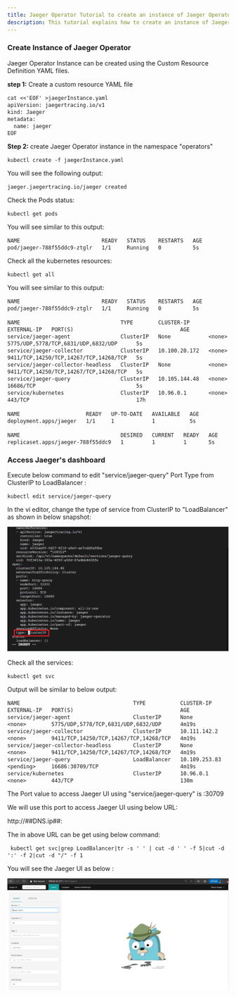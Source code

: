 ```yaml
---
title: Jaeger Operator Tutorial to create an instance of Jaeger Operator
description: This tutorial explains how to create an instance of Jaeger Operator
---
```


### Create Instance of Jaeger Operator

Jaeger Operator Instance can be created using the Custom Resource Definition YAML files.

**step 1:** Create a custom resource YAML file

```execute
cat <<'EOF' >jaegerInstance.yaml 
apiVersion: jaegertracing.io/v1
kind: Jaeger
metadata:
  name: jaeger
EOF
```

**Step 2:** create Jaeger Operator instance in the namespace "operators"

```execute
kubectl create -f jaegerInstance.yaml 
```

You will see the following output:

```
jaeger.jaegertracing.io/jaeger created
```

Check the Pods status:

```execute
kubectl get pods
```

You will see similar to this output:

```
NAME                          READY   STATUS    RESTARTS   AGE
pod/jaeger-788f55ddc9-ztglr   1/1     Running   0          5s
```

Check all the kubernetes resources:

```execute
kubectl get all
```


You will see similar to this output:

```
NAME                          READY   STATUS    RESTARTS   AGE
pod/jaeger-788f55ddc9-ztglr   1/1     Running   0          5s

NAME                                TYPE        CLUSTER-IP      EXTERNAL-IP   PORT(S)                                  AGE
service/jaeger-agent                ClusterIP   None            <none>        5775/UDP,5778/TCP,6831/UDP,6832/UDP      5s
service/jaeger-collector            ClusterIP   10.100.20.172   <none>        9411/TCP,14250/TCP,14267/TCP,14268/TCP   5s
service/jaeger-collector-headless   ClusterIP   None            <none>        9411/TCP,14250/TCP,14267/TCP,14268/TCP   5s
service/jaeger-query                ClusterIP   10.105.144.48   <none>        16686/TCP                                5s
service/kubernetes                  ClusterIP   10.96.0.1       <none>        443/TCP                                  17h

NAME                     READY   UP-TO-DATE   AVAILABLE   AGE
deployment.apps/jaeger   1/1     1            1           5s

NAME                                DESIRED   CURRENT   READY   AGE
replicaset.apps/jaeger-788f55ddc9   1         1         1       5s
```


### Access Jaeger's dashboard

Execute below command to edit "service/jaeger-query" Port Type from ClusterIP to LoadBalancer  :

```execute
kubectl edit service/jaeger-query
```

In the vi editor, change the type of service from ClusterIP to "LoadBalancer" as shown in below snapshot:

![](_images/change-clustertype-to-load-balancer.png)

Check all the services:

```execute
kubectl get svc
```

Output will be similar to below output:

```
NAME                                    TYPE           CLUSTER-IP      EXTERNAL-IP   PORT(S)                                  AGE
service/jaeger-agent                    ClusterIP      None            <none>        5775/UDP,5778/TCP,6831/UDP,6832/UDP      4m19s
service/jaeger-collector                ClusterIP      10.111.142.2    <none>        9411/TCP,14250/TCP,14267/TCP,14268/TCP   4m19s
service/jaeger-collector-headless       ClusterIP      None            <none>        9411/TCP,14250/TCP,14267/TCP,14268/TCP   4m19s
service/jaeger-query                    LoadBalancer   10.109.253.83   <pending>     16686:30709/TCP                          4m19s
service/kubernetes                      ClusterIP      10.96.0.1       <none>        443/TCP                                  130m
```

The Port value to access Jaeger UI using "service/jaeger-query" is :30709

We will use this port to access Jaeger UI using below URL: 

http://##DNS.ip##:<port-number> 
  
The <port-number> in above URL can be get using below command:
  
```execute
 kubectl get svc|grep LoadBalancer|tr -s ' ' | cut -d ' ' -f 5|cut -d ':' -f 2|cut -d "/" -f 1
 ```

You will see the Jaeger UI as below :


 ![](_images/jaeger-ui.PNG)




